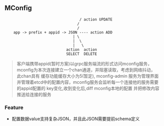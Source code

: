 ## MConfig

```
                                  / action UPDATE
                                 /
                                 /
    app -> prefix + appid -> JSON ---- action ADD
                               | \
                               |  \
                               |   \
                            action  action
                            SELECT  DELETE
```

>客户端携带appid(暂时方案)以grpc服务端流的形式访问mconfig服务，mconfig为本次连接建立一个chan通道，并阻塞读取，考虑到网络抖动，此chan具有
 缓存功能缓存大小为5(暂定), mconfig-admin 服务为管理界面 并管理着etcd中的配置内容，mconfig服务会监听每一个连接他的服务需要的appid配置的
 key变化,收到变化后,diff mconfig本地的配置 并把修改内容推送给连接的服务

### Feature

 * 配置数据value支持复杂JSON，并且此JSON需要提前schema定义